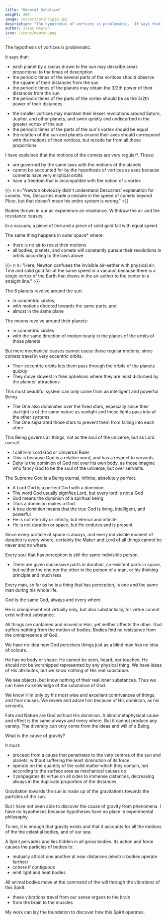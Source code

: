 ```yaml
---
title: "General Scholium"
weight: 200
image: /covers/principia.jpg
description: "The hypothesis of vortices is problematic.  It says that each planet by a radius drawn to the sun may describe areas proportional to the times of description"
author: Isaac Newton
icon: /icons/newton.png
---
```




The hypothesis of vortices is problematic. 

It says that:
- each planet by a radius drawn to the sun may describe areas proportional to the times of description
- the periodic times of the several parts of the vortices should observe the square of their distances from the sun
- the periodic times of the planets may obtain the 3/2th power of their distances from the sun
- the periodic times of the parts of the vortex should be as the 3/2th power of their distances

<!-- - the periodic times of the planets may obtain the sesquiplicate proportion of their distances from the sun the periodic times of the parts of the vortex should be in the sesquiplicate proportion of their distances. -->
- the smaller vortices may maintain their lesser revolutions around Saturn, Jupiter, and other planets, and swim quietly and undisturbed in the greater vortex of the sun
- the periodic times of the parts of the sun's vortex should be equal 
- the rotation of the sun and planets around their axes should correspond with the motions of their vortices, but recede far from all these proportions.

I have explained that the motions of the comets are very regular*. These:
- are governed by the same laws with the motions of the planets
- cannot be accounted for by the hypothesis of vortices as axes because coments have very elliptical orbits
- have a freedom that is incompatible with the notion of a vortex


{{< n n="Newton obviously didn't understand Descartes' explanation for comets. Yes, Descartes made a mistake in the speed of comets beyond Pluto, but that doesn't mean his entire system is wrong." >}}



Bodies thrown in our air experience air resistance. Withdraw the air and the resistance ceases. 

In a vacuum, a piece of tine and a piece of solid gold fall with equal speed. 

The same thing happens in outer space* where:
- there is no air to resist their motions
- all bodies, planets, and comets will constantly pursue their revolutions in orbits according to the laws above


{{< n n="Here, Newton confuses the invisible air-aether with physical air. Tine and solid gold fall at the same speed in a vacuum because there is a single vortex of the Earth that draws in the air-aether to the center in a straight line." >}}


The 6 planets revolve around the sun:
- in concentric circles,
- with motions directed towards the same parts, and
- almost in the same plane

The moons revolve around their planets:
- in concentric circles
- with the same direction of motion nearly in the planes of the orbits of those planets


But mere mechanical causes cannot cause those regular motions, since comets travel in very eccentric orbits.
- Their eccentric orbits lets them pass through the orbits of the planets quickly
- They move slowest in their aphelions where they are least disturbed by the planets' attractions

This most beautiful system can only come from an intelligent and powerful Being. 
- The One also dominates over the fixed stars, especially since their starlight is of the same nature as sunlight and these lights pass into all the other systems
- The One separated those stars to prevent them from falling into each other

This Being governs all things, not as the soul of the universe, but as Lord overall. 
- I call Him Lord God or Universal Ruler
- This is because God is a relative word, and has a respect to servants
- Deity is the dominion of God not over his own body, as those imagine who fancy God to be the soul of the universe, but over servants. 

The Supreme God is a Being eternal, infinite, absolutely perfect. 
- A Lord God is a perfect God with a dominion
- The word God usually signifies Lord, but every lord is not a God
- God means the dominion of a spiritual being
- Thus a dominion makes a God
- A true dominion means that the true God is living, intelligent, and powerful
- He is not eternity or infinity, but eternal and infinite
- He is not duration or space, but He endures and is present

<!-- Since every -->
<!-- Lord God for we say, my God, your God, the God of Israel, the God of
Gods, and Lord of Lords but we do not say, my Eternal, your Eternal.
the Eternal of Israd the Eternal of Gods; we do not say, my Infinite, o? -->

<!-- and by existing always and every where, he consti -->

Since every particle of space is always, and every indivisible moment of duration is every where, certainly the Maker and Lord of all things cannot be never and no where. 

Every soul that has perception is still the same indivisible person. 
- There are given successive parts in duration, co-existent parts in space, but neither the one nor the
other in the person of a man, or his thinking principle and much less

<!-- can they be found in the thinking substance of God. -->

Every man, so far as he is a thing that has perception, is one and the same man during his whole life. 

God is the same God, always and every where.

He is omnipresent not virtually only, but also substantially, for virtue cannot exist without substance.

All things are contained and moved in Him, yet neither affects the other. God suffers nothing from the motion of bodies. Bodies find no resistance from the omnipresence of God. 


We have no idea how God perceives things just as a blind man has no idea of colours. 

He has no body or shape. He cannot be seen, heard, nor touched. He should not be worshipped represented by any physical thing. We have ideas of His attributes, but we know nothing of His real substance. 

We see objects, but know nothing of their real inner  substances. Thus we can have no knowledge of the substance of God. 

We know Him only by his most wise and excellent contrivances of things, and final causes. We revere and adore him because of His dominion, as his servants.

Fate and Nature are God without His dominion. A blind metaphysical cause and effect is the same always and every where. But it cannot produce any variety. The diversity can only come from the ideas and will of a Being. 


What is the cause of gravity?

It must:
- proceed from a cause that penetrates to the very centres of the sun and planets, without suffering the least diminution of its force. 
- operate on the quantity of the solid matter which they contain, not according to the surface area as mechanical causes do
- it propagates its virtue on all sides to immense distances, decreasing always in the duplicate proportion of the distances.

Gravitation towards the sun is made up of the gravitations towards the particles of the sun.


But I have not been able to discover the cause of gravity from phenomena. I have no hypotheses because hypotheses have no place in experimental philosophy. 

To me, it is enough that gravity exists and that it accounts for all the motions of the the celestial bodies, and of our sea. 


A Spirit pervades and lies hidden in all gross bodies. Its action and force causes the particles of bodies to:
- mutually attract one another at near distances (electric bodies operate farther)
- cohere if contiguous
- emit light and heat bodies

All animal bodies move at the command of the will through the vibrations of this Spirit. 
- these vibrations travel from our sense organs to the brain
- from the brain to the muscles

My work can lay the foundation to discover how this Spirit operates.

<!-- The six primary planets are revolved about the sun in circles concentric with the sun, and with motions directed towards the same parts, and almost in the same plane. Ten moons are revolved about the earth, Jupiter and Saturn, in circles concentric with them, with the same direction of motion, and nearly in the planes of the orbits of those planets; but it is not to be conceived that mere mechanical causes could give birth to so many regular motions, since the comets range over all parts of the heavens in very eccentric orbits; for by that kind of motion they pass easily through the orbs of the planets, and with great rapidity; and in their aphelions, where they move the slowest, and are detained the longest, they recede to the greatest distances from each other, and thence suffer the least disturbance from their mutual attractions. This most beautiful system of the sun, planets, and comets, could only proceed from the counsel and dominion of an intelligent and powerful Being. And if the fixed stars are the centres of other like systems, these, being formed by the like wise counsel, must be all subject to the dominion of One; especially since the light of the fixed stars is of the same nature with the light of the sun, and from every system light passes into all the other systems: and lest the systems of the fixed stars should, by their gravity, fall on each other mutually, he hath placed those systems at immense distances one from another.

This Being governs all things, not as the soul of the world, but as Lord over all; and on account of his dominion he is wont to be called Lord God παντοκράτωρ, or Universal Ruler; for God is a relative word, and has a respect to servants; and Deity is the dominion of God not over his own body, as those imagine who fancy God to be the soul of the world, but over servants. The Supreme God is a Being eternal, infinite, absolutely perfect; but a being, however perfect, without dominion, cannot be said to be Lord God; for we say, my God, your God, the God of Israel, the God of Gods, and Lord of Lords; but we do not say, my Eternal, your Eternal, the Eternal of Israel, the Eternal of Gods; we do not say, my Infinite, or my Perfect: these are titles which have no respect to servants. The word God[1] usually signifies Lord; but every lord is not a God. It is the dominion of a spiritual being which constitutes a God: a true, supreme, or imaginary dominion makes a true, supreme, or imaginary God. And from his true dominion it follows that the true God is a living, intelligent, and powerful Being; and, from his other perfections, that he is supreme, or most perfect. He is eternal and infinite, omnipotent and omniscient; that is, his duration reaches from eternity to eternity; his presence from infinity to infinity; he governs all things, and knows all things that are or can be done. He is not eternity or infinity, but eternal and infinite; he is not duration or space, but he endures and is present. He endures for ever, and is every where present; and by existing always and every where, he constitutes duration and space. Since every particle of space is always, and every indivisible moment of duration is every where, certainly the Maker and Lord of all things cannot be never and no where. Every soul that has perception is, though in different times and in different organs of sense and motion, still the same indivisible person. There are given successive parts in duration, co-existent parts in space, but neither the one nor the other in the person of a man, or his thinking principle; and much less can they be found in the thinking substance of God. Every man, so far as he is a thing that has perception, is one and the same man during his whole life, in all and each of his organs of sense. God is the same God, always and every where. He is omnipresent not virtually only, but also substantially; for virtue cannot subsist without substance. In him[2] are all things contained and moved; yet neither affects the other: God suffers nothing from the motion of bodies; bodies find no resistance from the omnipresence of God. It is allowed by all that the Supreme God exists necessarily; and by the same necessity he exists always and every where. Whence also he is all similar, all eye, all ear, all brain, all arm, all power to perceive, to understand, and to act; but in a manner not at all human, in a manner not at all corporeal, in a manner utterly unknown to us. As a blind man has no idea of colours, so have we no idea of the manner by which the all-wise God perceives and understands all things. He is utterly void of all body and bodily figure, and can therefore neither be seen, nor heard, nor touched; nor ought he to be worshipped under the representation of any corporeal thing. We have ideas of his attributes, but what the real substance of any thing is we know not. In bodies, we see only their figures and colours, we hear only the sounds, we touch only their outward surfaces, we smell only the smells, and taste the savours; but their inward substances are not to be known either by our senses, or by any reflex act of our minds: much less, then, have we any idea of the substance of God. We know him only by his most wise and excellent contrivances of things, and final causes: we admire him for his perfections; but we reverence and adore him on account of his dominion: for we adore him as his servants; and a god without dominion, providence, and final causes, is nothing else but Fate and Nature. Blind metaphysical necessity, which is certainly the same always and every where, could produce no variety of things. All that diversity of natural things which we find suited to different times and places could arise from nothing but the ideas and will of a Being necessarily existing. But, by way of allegory, God is said to see, to speak, to laugh, to love, to hate, to desire, to give, to receive, to rejoice, to be angry, to fight, to frame, to work, to build; for all our notions of God are taken from the ways of mankind by a certain similitude, which, though not perfect, has some likeness, however. And thus much concerning God; to discourse of whom from the appearances of things, does certainly belong to Natural Philosophy.

Hitherto we have explained the phenomena of the heavens and of our sea by the power of gravity, but have not yet assigned the cause of this power. This is certain, that it must proceed from a cause that penetrates to the very centres of the sun and planets, without suffering the least diminution of its force; that operates not according to the quantity of the surfaces of the particles upon which it acts (as mechanical causes use to do), but according to the quantity of the solid matter which they contain, and propagates its virtue on all sides to immense distances, decreasing always in the duplicate proportion of the distances. Gravitation towards the sun is made up out of the gravitations towards the several particles of which the body of the sun is composed; and in receding from the sun decreases accurately in the duplicate proportion of the distances as far as the orb of Saturn, as evidently appears from the quiescence of the aphelions of the planets; nay, and even to the remotest aphelions of the comets, if those aphelions are also quiescent. But hitherto I have not been able to discover the cause of those properties of gravity from phænomena, and I frame no hypotheses; for whatever is not deduced from the phænomena is to be called an hypothesis; and hypotheses, whether metaphysical or physical, whether of occult qualities or mechanical, have no place in experimental philosophy. In this philosophy particular propositions are inferred from the phenomena, and afterwards rendered general by induction. Thus it was that the impenetrability, the mobility, and the impulsive force of bodies, and the laws of motion and of gravitation, were discovered. And to us it is enough that gravity does really exist, and act according to the laws which we have explained, and abundantly serves to account for all the motions of the celestial bodies, and of our sea.

And now we might add something concerning a certain most subtle Spirit which pervades and lies hid in all gross bodies; by the force and action of which Spirit the particles of bodies mutually attract one another at near distances, and cohere, if contiguous; and electric bodies operate to greater distances, as well repelling as attracting the neighbouring corpuscles; and light is emitted, reflected, refracted, inflected, and heats bodies; and all sensation is excited, and the members of animal bodies move at the command of the will, namely, by the vibrations of this Spirit, mutually propagated along the solid filaments of the nerves, from the outward organs of sense to the brain, and from the brain into the muscles. But these are things that cannot be explained in few words, nor are we furnished with that sufficiency of experiments which is required to an accurate determination and demonstration of the laws by which this electric and elastic Spirit operates. 

 Dr. Pocock derives the Latin word Deus from the Arabic du (in the oblique case di), which signifies Lord. And in this sense princes are called gods, Psal. lxxxii. ver. 6; and John x. ver. 35. And Moses is called a god to his brother Aaron, and a god to Pharaoh (Exod. iv. ver. 16; and vii. ver. 1). And in the same sense the souls of dead princes were formerly, by the Heathens, called gods, but falsely, because of their want of dominion.
 This was the opinion of the Ancients. So Pythagoras, in Cicer. de Nat. Deor. lib. i Thales, Anaxagoros, Virgil, Georg. lib. iv. ver. 220; and Æneid, lib. vi. ver. 721. Philo Allegor, at the beginning of lib. i. Aratus, in his Phænom. at the beginning. So also the sacred writers; as St. Paul, Acts, xvii. ver 27, 28. St. John's Gosp. chap. xiv. ver. 2. Moses. in Deut. iv. ver. 39; and x ver. 14. David, Psal. cxxxix. ver. 7, 8, 9. Solomon, 1 Kings, viii. ver. 27. Job, xxii. ver. 12, 13, 14. Jeremiah, xxiii. ver. 23, 24. The Idolaters opposed the sun, moon, and stars, the souls of men, and other parts of the world, to be parts of the Supreme God, and therefore to be worshipped; but erroneously.
-->